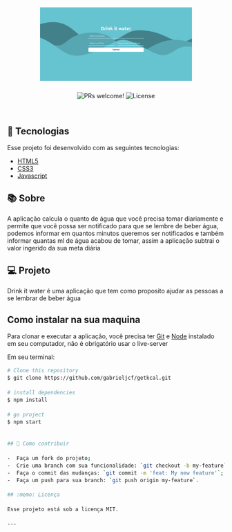 <h1 align="center">
  <img alt="Drink it water" src="/assets/images/drinkItWater.png" width="70%">
</h1>

<p align="center">
 <img src="https://img.shields.io/static/v1?label=PRs&message=welcome&color=66c3d0&labelColor=000000" alt="PRs welcome!" />

  <img alt="License" src="https://img.shields.io/static/v1?label=license&message=MIT&color=66c3d0&labelColor=000000">
</p>

<br>

## 🚀 Tecnologias

Esse projeto foi desenvolvido com as seguintes tecnologias:

- [HTML5](https://developer.mozilla.org/pt-BR/docs/Web/HTML/HTML5)
- [CSS3](https://www.w3schools.com/css/)
- [Javascript](https://developer.mozilla.org/pt-BR/docs/Web/JavaScript)

## 📚 Sobre
A aplicação calcula o quanto de água que você precisa tomar diariamente e permite que você possa ser notificado para que se lembre de beber água, podemos informar em quantos minutos queremos ser notificados e também informar quantas ml de água acabou de tomar, assim a aplicação subtrai o valor ingerido da sua meta diária

## 💻 Projeto

Drink it water é uma aplicação que tem como proposito ajudar as pessoas a se lembrar de beber água


## Como instalar na sua maquina

Para clonar e executar a aplicação, você precisa ter [Git](https://git-scm.com) e [Node](https://nodejs.org/) instalado em seu computador, não é obrigatório usar o live-server

Em seu terminal:

```bash
# Clone this repository
$ git clone https://github.com/gabrieljcf/getkcal.git

# install dependencies
$ npm install

# go project
$ npm start


## 🤔 Como contribuir

-  Faça um fork do projeto;
-  Crie uma branch com sua funcionalidade: `git checkout -b my-feature`;
-  Faça o commit das mudanças: `git commit -m 'feat: My new feature'`;
-  Faça um push para sua branch: `git push origin my-feature`.

## :memo: Licença

Esse projeto está sob a licença MIT.

---
